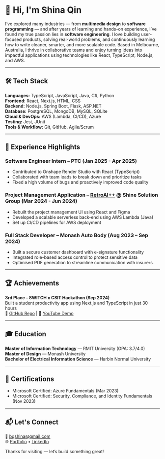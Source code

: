 # 👋 Hi, I'm Shina Qin

I’ve explored many industries — from **multimedia design** to **software programming** — and after years of learning and hands-on experience, I’ve found my true passion lies in **software engineering**. I love building user-focused products, solving real-world problems, and continuously learning how to write cleaner, smarter, and more scalable code. Based in Melbourne, Australia, I thrive in collaborative teams and enjoy turning ideas into impactful applications using technologies like React, TypeScript, Node.js, and AWS.

---

## 🛠️ Tech Stack

**Languages:** TypeScript, JavaScript, Java, C#, Python  
**Frontend:** React, Next.js, HTML, CSS  
**Backend:** Node.js, Spring Boot, Flask, ASP.NET  
**Database:** PostgreSQL, MongoDB, MySQL, SQLite  
**Cloud & DevOps:** AWS (Lambda, CI/CD), Azure  
**Testing:** Jest, JUnit  
**Tools & Workflow:** Git, GitHub, Agile/Scrum

---

## 💼 Experience Highlights

### Software Engineer Intern – PTC (Jan 2025 - Apr 2025)
- Contributed to Onshape Render Studio with React (TypeScript)
- Collaborated with team leads to break down and prioritize tasks
- Fixed a high volume of bugs and proactively improved code quality

### Project Management Application – [RetroAI++](https://d3fmvsgz845g3s.cloudfront.net/) @ Shine Solution Group (Mar 2024 - Jun 2024)
- Rebuilt the project management UI using React and Figma
- Developed a scalable serverless back-end using AWS Lambda (Java)
- Set up CI/CD pipelines for AWS deployment

### Full Stack Developer – Monash Auto Body (Aug 2023 – Sep 2024)
- Built a secure customer dashboard with e-signature functionality
- Integrated role-based access control to protect sensitive data
- Optimised PDF generation to streamline communication with insurers

---

## 🏆 Achievements

**3rd Place – SWITCH x CSIT Hackathon (Sep 2024)**  
Built a student productivity app using Next.js and TypeScript in just 30 hours  
🔗 [GitHub Repo](https://github.com/bqShina/StudyRacer) | 🎥 [YouTube Demo](https://github.com/bqShina/StudyRacer)

---

## 🎓 Education

**Master of Information Technology** — RMIT University (GPA: 3.7/4.0)  
**Master of Design** — Monash University  
**Bachelor of Electrical Information Science** — Harbin Normal University

---

## 📜 Certifications

- Microsoft Certified: Azure Fundamentals (Mar 2023)  
- Microsoft Certified: Security, Compliance, and Identity Fundamentals (Nov 2023)

---

## 📬 Let's Connect

📧 [bqshina@gmail.com](mailto:bqshina@gmail.com)  
🌐 [Portfolio](https://shina-portfolio.vercel.app/) • [LinkedIn](https://www.linkedin.com/in/xiaohan-shina-qin-26090118b/) 

Thanks for visiting — let’s build something great!
